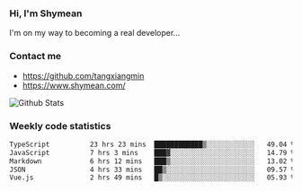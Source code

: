 ### Hi, I'm Shymean

I'm on my way to becoming a real developer...

### Contact me

- <https://github.com/tangxiangmin>
- <https://www.shymean.com/>

![Github Stats](https://github-readme-stats.vercel.app/api?username=tangxiangmin&show_icons=true&theme=dark)


###  Weekly code statistics

<!--START_SECTION:waka-->

```txt
TypeScript          23 hrs 23 mins  ████████████▒░░░░░░░░░░░░   49.04 %
JavaScript          7 hrs 3 mins    ███▓░░░░░░░░░░░░░░░░░░░░░   14.79 %
Markdown            6 hrs 12 mins   ███▒░░░░░░░░░░░░░░░░░░░░░   13.02 %
JSON                4 hrs 33 mins   ██▒░░░░░░░░░░░░░░░░░░░░░░   09.57 %
Vue.js              2 hrs 49 mins   █▒░░░░░░░░░░░░░░░░░░░░░░░   05.93 %
```

<!--END_SECTION:waka-->